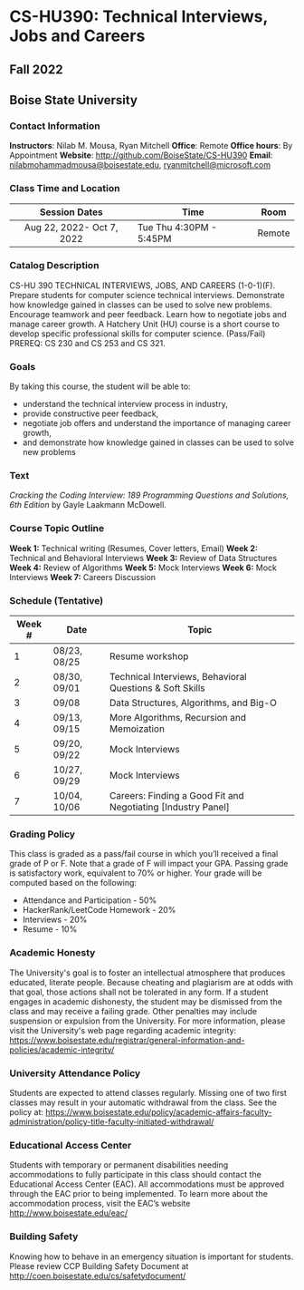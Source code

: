 # CS-HU390: Technical Interviews, Jobs and Careers
## Fall 2022
## Boise State University


### Contact Information

**Instructors**: Nilab M. Mousa, Ryan Mitchell
**Office**: Remote
**Office hours**: By Appointment
**Website**: http://github.com/BoiseState/CS-HU390
**Email**: nilabmohammadmousa@boisestate.edu, ryanmitchell@microsoft.com

### Class Time and Location
|     Session Dates     | Time                   | Room    |
|:---------------------:|------------------------|---------|
|Aug 22, 2022- Oct 7, 2022 | Tue Thu 4:30PM - 5:45PM | Remote |

### Catalog Description
CS-HU 390 TECHNICAL INTERVIEWS, JOBS, AND CAREERS (1-0-1)(F). Prepare students
for computer science technical interviews. Demonstrate how knowledge gained in
classes can be used to solve new problems. Encourage teamwork and peer feedback.
Learn how to negotiate jobs and manage career growth. A Hatchery Unit (HU) course
is a short course to develop specific professional skills for computer science.
(Pass/Fail) PREREQ: CS 230 and CS 253 and CS 321.

### Goals

By taking this course, the student will be able to:

* understand the technical interview process in industry,
* provide constructive peer feedback,
* negotiate job offers and understand the importance of managing career growth,
* and demonstrate how knowledge gained in classes can be used to solve new problems


### Text
*Cracking the Coding Interview: 189 Programming Questions and Solutions, 6th Edition* by
Gayle Laakmann McDowell.


### Course Topic Outline
**Week 1:** Technical writing (Resumes, Cover letters, Email)
**Week 2:** Technical and Behavioral Interviews
**Week 3:** Review of Data Structures
**Week 4:** Review of Algorithms
**Week 5:** Mock Interviews
**Week 6:** Mock Interviews
**Week 7:** Careers Discussion

### Schedule (Tentative)
| Week # | Date  | Topic                                                        |
|--------|-------|--------------------------------------------------------------|
| 1      | 08/23, 08/25 | Resume workshop                                              |
| 2      | 08/30, 09/01 | Technical Interviews, Behavioral Questions & Soft Skills     |
| 3      | 09/08 | Data Structures, Algorithms, and Big-O                       |
| 4      | 09/13, 09/15 | More Algorithms, Recursion and Memoization                                    |
| 5      | 09/20, 09/22 | Mock Interviews                                              |
| 6      | 10/27, 09/29 | Mock Interviews                                              |
| 7      | 10/04, 10/06 | Careers: Finding a Good Fit and Negotiating [Industry Panel] |



### Grading Policy
This class is graded as a pass/fail course in which you’ll received a final grade of P or
F. Note that a grade of F will impact your GPA. Passing grade is satisfactory work, equivalent
to 70% or higher. Your grade will be computed based on the following:

* Attendance and Participation - 50%
* HackerRank/LeetCode Homework - 20%
* Interviews - 20%
* Resume - 10%


### Academic Honesty
The University's goal is to foster an intellectual atmosphere that produces educated,
literate people. Because cheating and plagiarism are at odds with that goal, those
actions shall not be tolerated in any form. If a student engages in academic
dishonesty, the student may be dismissed from the class and may receive a failing
grade. Other penalties may include suspension or expulsion from the University.
For more information, please visit the University's web page regarding academic integrity:
https://www.boisestate.edu/registrar/general-information-and-policies/academic-integrity/


### University Attendance Policy
Students are expected to attend classes regularly. Missing one of two first classes
may result in your automatic withdrawal from the class. See the policy at:
https://www.boisestate.edu/policy/academic-affairs-faculty-administration/policy-title-faculty-initiated-withdrawal/

### Educational Access Center
Students with temporary or permanent disabilities needing accommodations to fully participate
in this class should contact the Educational Access Center (EAC). All accommodations must
be approved through the EAC prior to being implemented. To learn more about the accommodation
process, visit the EAC’s website http://www.boisestate.edu/eac/


### Building Safety
Knowing how to behave in an emergency situation is important for students.
Please review CCP Building Safety Document at
http://coen.boisestate.edu/cs/safetydocument/

